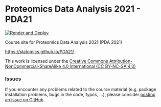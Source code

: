 #  Proteomics Data Analysis 2021 - PDA21

[![Render and Deploy](https://github.com/statOmics/PDA21/workflows/Render%20and%20Deploy/badge.svg)](https://github.com/statOmics/PDA21/actions)

Course site for Proteomics Data Analysis 2021 (PDA 2021)

https://statomics.github.io/PDA21/

This work is licensed under the [Creative Commons Attribution-NonCommercial-ShareAlike 4.0 International (CC BY-NC-SA 4.0)](https://creativecommons.org/licenses/by-nc-sa/4.0)

### Issues

If you encounter any problems related to the course material (e.g. package installation problems, bugs in the code, typos, ...), please consider [posting an issue on GitHub](https://github.com/statOmics/PDA21/issues).
